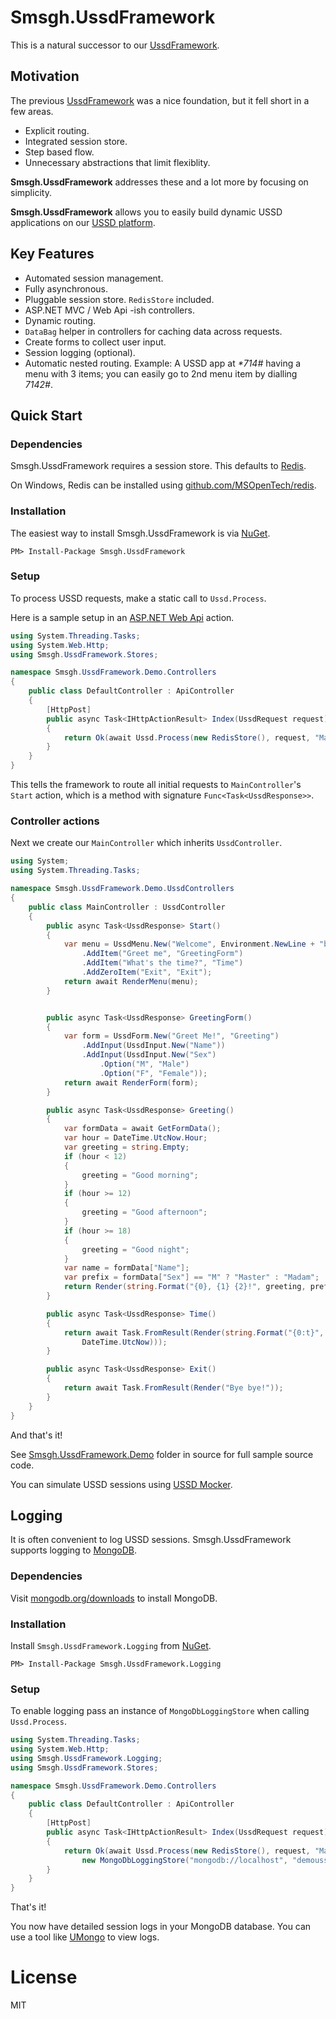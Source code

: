 # Smsgh.UssdFramework

This is a natural successor to our [UssdFramework](http://github.com/smsgh/ussd-framework).

## Motivation

The previous [UssdFramework](http://github.com/smsgh/ussd-framework) was a nice foundation, but it fell short in a few areas.

* Explicit routing.
* Integrated session store.
* Step based flow.
* Unnecessary abstractions that limit flexiblity.

__Smsgh.UssdFramework__ addresses these and a lot more by focusing on simplicity.

__Smsgh.UssdFramework__ allows you to easily build dynamic USSD applications on our [USSD platform](http://developers.smsgh.com/documentations/ussd).

## Key Features

* Automated session management.
* Fully asynchronous.
* Pluggable session store. `RedisStore` included.
* ASP.NET MVC / Web Api -ish controllers. 
* Dynamic routing.
* `DataBag` helper in controllers for caching data across requests.
* Create forms to collect user input.
* Session logging (optional).
* Automatic nested routing. Example: A USSD app at _*714#_ having a menu with 3 items; you can easily go to 2nd menu item by dialling _*714*2#_.

## Quick Start

### Dependencies

Smsgh.UssdFramework requires a session store. This defaults to [Redis](http://redis.io).

On Windows, Redis can be installed using [github.com/MSOpenTech/redis](https://github.com/MSOpenTech/redis).


### Installation

The easiest way to install Smsgh.UssdFramework is via [NuGet](http://www.nuget.org/).

```
PM> Install-Package Smsgh.UssdFramework
```

### Setup

To process USSD requests, make a static call to `Ussd.Process`.

Here is a sample setup in an [ASP.NET Web Api](http://www.asp.net/web-api) action.

```c#
using System.Threading.Tasks;
using System.Web.Http;
using Smsgh.UssdFramework.Stores;

namespace Smsgh.UssdFramework.Demo.Controllers
{
    public class DefaultController : ApiController
    {
        [HttpPost]
        public async Task<IHttpActionResult> Index(UssdRequest request)
        {
            return Ok(await Ussd.Process(new RedisStore(), request, "Main", "Start"));
        } 
    }
}
```

This tells the framework to route all initial requests to `MainController`'s `Start` action, which is a method with signature `Func<Task<UssdResponse>>`.

### Controller actions

Next we create our `MainController` which inherits `UssdController`.

```c#
using System;
using System.Threading.Tasks;

namespace Smsgh.UssdFramework.Demo.UssdControllers
{
    public class MainController : UssdController
    {
        public async Task<UssdResponse> Start()
        {
            var menu = UssdMenu.New("Welcome", Environment.NewLine + "by SMSGH")
                .AddItem("Greet me", "GreetingForm")
                .AddItem("What's the time?", "Time")
                .AddZeroItem("Exit", "Exit");
            return await RenderMenu(menu);
        }


        public async Task<UssdResponse> GreetingForm()
        {
            var form = UssdForm.New("Greet Me!", "Greeting")
                .AddInput(UssdInput.New("Name"))
                .AddInput(UssdInput.New("Sex")
                    .Option("M", "Male")
                    .Option("F", "Female"));
            return await RenderForm(form);
        } 

        public async Task<UssdResponse> Greeting()
        {
            var formData = await GetFormData();
            var hour = DateTime.UtcNow.Hour;
            var greeting = string.Empty;
            if (hour < 12)
            {
                greeting = "Good morning";
            }
            if (hour >= 12)
            {
                greeting = "Good afternoon";
            }
            if (hour >= 18)
            {
                greeting = "Good night";
            }
            var name = formData["Name"];
            var prefix = formData["Sex"] == "M" ? "Master" : "Madam";
            return Render(string.Format("{0}, {1} {2}!", greeting, prefix, name));
        }

        public async Task<UssdResponse> Time()
        {
            return await Task.FromResult(Render(string.Format("{0:t}", 
                DateTime.UtcNow)));
        }

        public async Task<UssdResponse> Exit()
        {
            return await Task.FromResult(Render("Bye bye!"));
        } 
    }
}
```

And that's it!

See [Smsgh.UssdFramework.Demo](https://github.com/smsgh/Smsgh.UssdFramework/tree/master/Smsgh.UssdFramework.Demo) folder in source for full sample source code.

You can simulate USSD sessions using [USSD Mocker](https://github.com/smsgh/ussd-mocker).


## Logging

It is often convenient to log USSD sessions. Smsgh.UssdFramework supports logging to [MongoDB](https://www.mongodb.org/).

### Dependencies

Visit [mongodb.org/downloads](https://www.mongodb.org/downloads) to install MongoDB.

### Installation

Install `Smsgh.UssdFramework.Logging` from [NuGet](http://www.nuget.org/).

```
PM> Install-Package Smsgh.UssdFramework.Logging
```

### Setup 

To enable logging pass an instance of `MongoDbLoggingStore` when calling `Ussd.Process`.

```c#
using System.Threading.Tasks;
using System.Web.Http;
using Smsgh.UssdFramework.Logging;
using Smsgh.UssdFramework.Stores;

namespace Smsgh.UssdFramework.Demo.Controllers
{
    public class DefaultController : ApiController
    {
        [HttpPost]
        public async Task<IHttpActionResult> Index(UssdRequest request)
        {
            return Ok(await Ussd.Process(new RedisStore(), request, "Main", "Start", null, 
                new MongoDbLoggingStore("mongodb://localhost", "demoussd")));
        } 
    }
}
```

That's it! 

You now have detailed session logs in your MongoDB database. You can use a tool like [UMongo](http://http://edgytech.com/umongo/) to view logs.


# License

MIT
